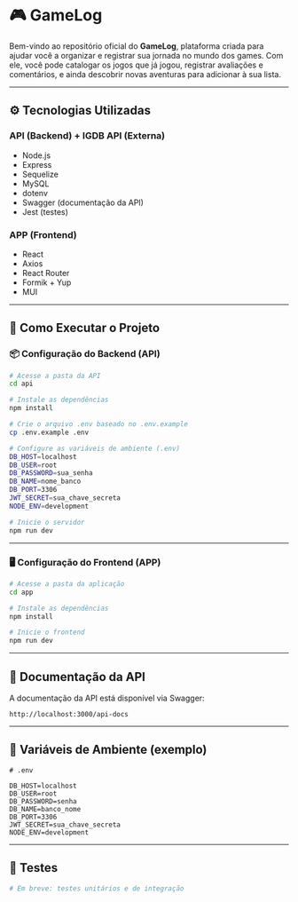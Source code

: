 # 🎮 GameLog

Bem-vindo ao repositório oficial do **GameLog**, plataforma criada para ajudar você a organizar e registrar sua jornada no mundo dos games. Com ele, você pode catalogar os jogos que já jogou, registrar avaliações e comentários, e ainda descobrir novas aventuras para adicionar à sua lista.

---

## ⚙️ Tecnologias Utilizadas

### API (Backend) + IGDB API (Externa)
- Node.js
- Express
- Sequelize
- MySQL
- dotenv
- Swagger (documentação da API)
- Jest (testes)

### APP (Frontend)
- React
- Axios
- React Router
- Formik + Yup
- MUI

---

## 🚀 Como Executar o Projeto

### 📦 Configuração do Backend (API)

```bash
# Acesse a pasta da API
cd api

# Instale as dependências
npm install

# Crie o arquivo .env baseado no .env.example
cp .env.example .env

# Configure as variáveis de ambiente (.env)
DB_HOST=localhost
DB_USER=root
DB_PASSWORD=sua_senha
DB_NAME=nome_banco
DB_PORT=3306
JWT_SECRET=sua_chave_secreta
NODE_ENV=development

# Inicie o servidor
npm run dev
```

---

### 🖥️ Configuração do Frontend (APP)

```bash
# Acesse a pasta da aplicação
cd app

# Instale as dependências
npm install

# Inicie o frontend
npm run dev
```

---

## 📑 Documentação da API

A documentação da API está disponível via Swagger:

```
http://localhost:3000/api-docs
```

---

## 🔐 Variáveis de Ambiente (exemplo)

```env
# .env

DB_HOST=localhost
DB_USER=root
DB_PASSWORD=senha
DB_NAME=banco_nome
DB_PORT=3306
JWT_SECRET=sua_chave_secreta
NODE_ENV=development
```

---

## 🧪 Testes

```bash
# Em breve: testes unitários e de integração
```